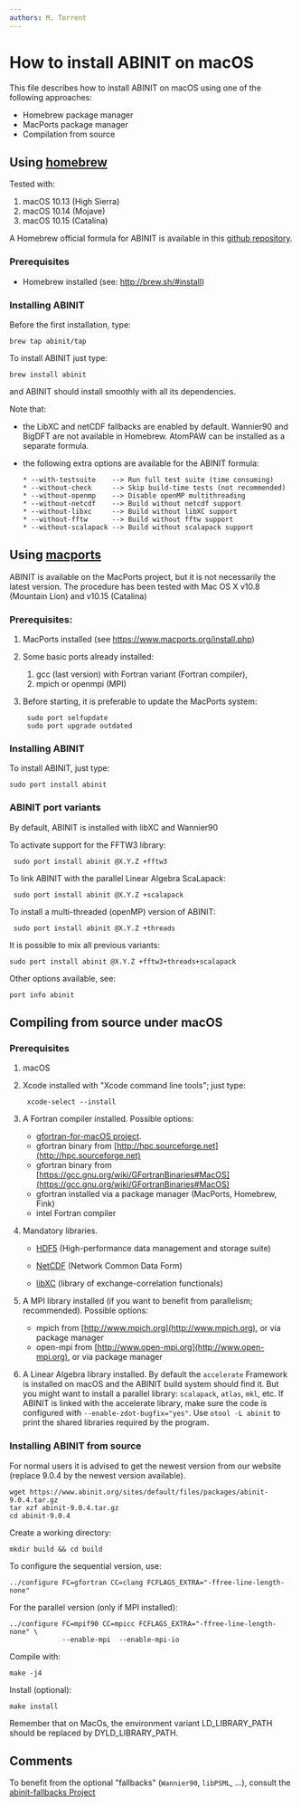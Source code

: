 ```yaml
---
authors: M. Torrent
---
```


# How to install ABINIT on macOS

This file describes how to install ABINIT on macOS using one of the following approaches:

 - Homebrew package manager
 - MacPorts package manager
 - Compilation from source

## Using [homebrew](http://brew.sh)

Tested with:

1. macOS 10.13 (High Sierra)
2. macOS 10.14 (Mojave)
3. macOS 10.15 (Catalina)

A Homebrew official formula for ABINIT is available in this [github repository](https://github.com/abinit/homebrew-tap).

### Prerequisites

- Homebrew installed (see: <http://brew.sh/#install>)

### Installing ABINIT

Before the first installation, type:

    brew tap abinit/tap

To install ABINIT just type:

    brew install abinit

and ABINIT should install smoothly with all its dependencies.

Note that:

* the LibXC and netCDF fallbacks are enabled by default.
  Wannier90 and BigDFT are not available in Homebrew.
  AtomPAW can be installed as a separate formula.

* the following extra options are available for the ABINIT formula:

      * --with-testsuite    --> Run full test suite (time consuming)
      * --without-check     --> Skip build-time tests (not recommended)
      * --without-openmp    --> Disable openMP multithreading
      * --without-netcdf    --> Build without netcdf support
      * --without-libxc     --> Build without libXC support
      * --without-fftw      --> Build without fftw support
      * --without-scalapack --> Build without scalapack support

## Using [macports](http://www.macports.org)

ABINIT is available on the MacPorts project, but it is not necessarily the latest version.
The procedure has been tested with Mac OS X v10.8 (Mountain Lion) and v10.15 (Catalina)

### Prerequisites:

1. MacPorts installed (see <https://www.macports.org/install.php>)

2. Some basic ports already installed:

    1. gcc (last version) with Fortran variant (Fortran compiler),
    2. mpich or openmpi (MPI)

3. Before starting, it is preferable to update the MacPorts system:

        sudo port selfupdate
        sudo port upgrade outdated

### Installing ABINIT

To install ABINIT, just type:

    sudo port install abinit

### ABINIT port variants

By default, ABINIT is installed with libXC and Wannier90

To activate support for the FFTW3 library:

     sudo port install abinit @X.Y.Z +fftw3

To link ABINIT with the parallel Linear Algebra ScaLapack:

     sudo port install abinit @X.Y.Z +scalapack

To install a multi-threaded (openMP) version of ABINIT:

     sudo port install abinit @X.Y.Z +threads

It is possible to mix all previous variants:

    sudo port install abinit @X.Y.Z +fftw3+threads+scalapack

Other options available, see:

    port info abinit

## Compiling from source under macOS

### Prerequisites

1. macOS

2. Xcode installed with "Xcode command line tools"; just type:

        xcode-select --install

3. A Fortran compiler installed. Possible options:

      - [gfortran-for-macOS project](https://github.com/fxcoudert/gfortran-for-macOS/releases).
      - gfortran binary from [http://hpc.sourceforge.net](http://hpc.sourceforge.net)
      - gfortran binary from [https://gcc.gnu.org/wiki/GFortranBinaries#MacOS](https://gcc.gnu.org/wiki/GFortranBinaries#MacOS)
      - gfortran installed via a package manager (MacPorts, Homebrew, Fink)
      - intel Fortran compiler

4. Mandatory libraries.

      - [HDF5](https://www.hdfgroup.org/solutions/hdf5/)
        (High-performance data management and storage suite)

      - [NetCDF](https://www.unidata.ucar.edu/software/netcdf/)
        (Network Common Data Form) 
      - [libXC](https://tddft.org/programs/libxc/download/) (library of exchange-correlation functionals)

5. A MPI library installed (if you want to benefit from parallelism; recommended).
   Possible options:

      - mpich from [http://www.mpich.org](http://www.mpich.org), or via package manager
      - open-mpi from [http://www.open-mpi.org](http://www.open-mpi.org), or via package manager

6. A Linear Algebra library installed.
   By default the `accelerate` Framework is installed on macOS and the ABINIT build system should find it.
   But you might want to install a parallel library: `scalapack`, `atlas`, `mkl`, etc.
   If ABINIT is linked with the accelerate library, make sure the code is configured with
   `--enable-zdot-bugfix="yes"`. 
   Use `otool -L abinit` to print the shared libraries required by the program.

### Installing ABINIT from source

For normal users it is advised to get the newest version from our website (replace 9.0.4 by the newest version available).

    wget https://www.abinit.org/sites/default/files/packages/abinit-9.0.4.tar.gz
    tar xzf abinit-9.0.4.tar.gz
    cd abinit-9.0.4

Create a working directory:

    mkdir build && cd build

To configure the sequential version, use:

    ../configure FC=gfortran CC=clang FCFLAGS_EXTRA="-ffree-line-length-none"

For the parallel version (only if MPI installed):

    ../configure FC=mpif90 CC=mpicc FCFLAGS_EXTRA="-ffree-line-length-none" \
                 --enable-mpi  --enable-mpi-io

Compile with:

    make -j4

Install (optional):

    make install

Remember that on MacOs, the environment variant LD_LIBRARY_PATH should be replaced by DYLD_LIBRARY_PATH.

## Comments

To benefit from the optional "fallbacks" (`Wannier90`, `libPSML`, ...),
consult the [abinit-fallbacks Project](https://gitlab.abinit.org/buildbot/abinit-fallbacks)
